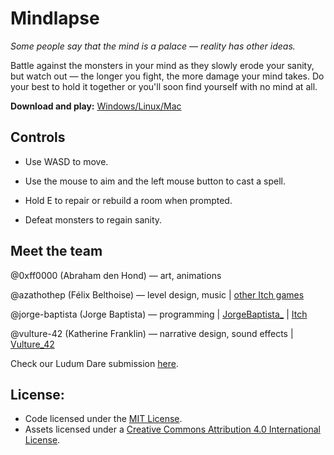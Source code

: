 # Mindlapse
*Some people say that the mind is a palace — reality has other ideas.*

Battle against the monsters in your mind as they slowly erode your sanity, but watch out — the longer you fight, the more damage your mind takes. Do your best to hold it together or you'll soon find yourself with no mind at all.

**Download and play:** [Windows/Linux/Mac](https://azathothep.itch.io/mind)

## Controls

- Use WASD to move.

- Use the mouse to aim and the left mouse button to cast a spell.

- Hold E to repair or rebuild a room when prompted.

- Defeat monsters to regain sanity.

## Meet the team

@0xff0000 (Abraham den Hond) — art, animations

@azathothep (Félix Belthoise) — level design, music | [other Itch games](https://azathothep.itch.io/)

@jorge-baptista (Jorge Baptista) — programming | [JorgeBaptista_](https://twitter.com/JorgeBaptista_)  |  [Itch](https://itch.io/profile/belz)

@vulture-42 (Katherine Franklin) — narrative design, sound effects | [Vulture_42](https://twitter.com/Vulture_42)

Check our Ludum Dare submission [here](https://ldjam.com/events/ludum-dare/42/mindlapse/).

## License:

- Code licensed under the [MIT License](https://opensource.org/licenses/MIT).
- Assets licensed under a [Creative Commons Attribution 4.0 International License](https://creativecommons.org/licenses/by/4.0/).
